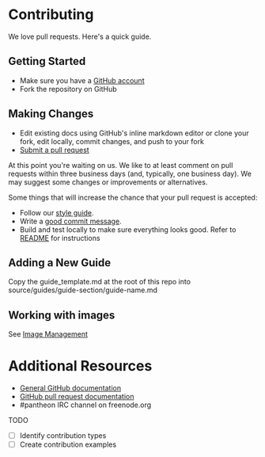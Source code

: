 # Contributing

We love pull requests. Here's a quick guide.

## Getting Started

* Make sure you have a [GitHub account](https://github.com/signup/free)
* Fork the repository on GitHub

## Making Changes

* Edit existing docs using GitHub's inline markdown editor or clone your fork, edit locally, commit changes, and push to your fork
* [Submit a pull request][pr]

[pr]: https://github.com/pantheon-systems/documentation/compare/

At this point you're waiting on us. We like to at least comment on pull requests
within three business days (and, typically, one business day). We may suggest
some changes or improvements or alternatives.

Some things that will increase the chance that your pull request is accepted:

* Follow our [style guide][style].
* Write a [good commit message][commit].
* Build and test locally to make sure everything looks good. Refer to [README](https://github.com/pantheon-systems/documentation/blob/master/README.md) for instructions

[style]: https://docs.getpantheon.com/style-guide.html
[commit]: http://chris.beams.io/posts/git-commit/


## Adding a New Guide

Copy the guide_template.md at the root of this repo into source/guides/guide-section/guide-name.md


## Working with images

See [Image Management](https://github.com/pantheon-systems/documentation/blob/master/source/assets/images/readme.md)

# Additional Resources

* [General GitHub documentation](http://help.github.com/)
* [GitHub pull request documentation](http://help.github.com/send-pull-requests/)
* #pantheon IRC channel on freenode.org


TODO
- [ ] Identify contribution types
- [ ] Create contribution examples
